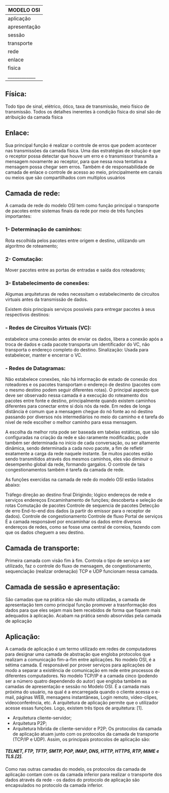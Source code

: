MODELO OSI  |
------------|
aplicação   |	
apresentação|
sessão      |
transporte  |
rede        |
enlace      |
fisica      |
____________|

## Física:
Todo tipo de sinal, elétrico, ótico, taxa de transmissão, meio físico de transmissão. Todos os detalhes inerentes à condição física do sinal são de atribuição da camada física

## Enlace:
Sua principal função é realizar o controle de erros que podem acontecer nas transmissões da camada física.
Uma das estratégias de solução é que o receptor possa detectar que houve um erro e o transmissor transmita a mensagem novamente ao receptor, para que nessa nova tentativa a mensagem possa chegar sem erros.
Também é de responsabilidade de camada de enlace o controle de acesso ao meio, principalmente em canais ou meios que são compartilhados com multiplos usuários

## Camada de rede:
A camada de rede do modelo OSI tem como função principal o transporte de pacotes entre sistemas finais da rede por meio de três funções importantes:

### 1- Determinação de caminhos:
Rota escolhida pelos pacotes entre origem e destino, utilizando um algoritmo de roteamento;

### 2- Comutação:
Mover pacotes entre as portas de entradas e saída dos roteadores;

### 3- Estabelecimento de conexões:
Algumas arquiteturas de redes necessitam o estabelecimento de circuitos virtuais antes da transmissão de dados.

Existem dois principais serviços possíveis para entregar pacotes à seus respectivos destinos:

### - Redes de Circuitos Virtuais (VC):
 estabelece uma conexão antes de enviar os dados, libera a conexão após a troca de dados e cada pacote transporta um identificador do VC, não transporta o endereço completo do destino. Sinalização: Usada para estabelecer, manter e encerrar o VC.

### - Redes de Datagramas: 
Não estabelece conexões, não há informação de estado de conexão dos roteadores e os pacotes transportam o endereço de destino (pacotes com o mesmo destino podem seguir diferentes rotas). O principal aspecto que deve ser observado nessa camada é a execução do roteamento dos pacotes entre fonte e destino, principalmente quando existem caminhos diferentes para conectar entre si dois nós da rede. Em redes de longa distância é comum que a mensagem chegue do nó fonte ao nó destino passando por diversos nós intermediários no meio do caminho e é tarefa do nível de rede escolher o melhor caminho para essa mensagem.

A escolha da melhor rota pode ser baseada em tabelas estáticas, que são configuradas na criação da rede e são raramente modificadas; pode também ser determinada no início de cada conversação, ou ser altamente dinâmica, sendo determinada a cada novo pacote, a fim de refletir exatamente a carga da rede naquele instante. Se muitos pacotes estão sendo transmitidos através dos mesmos caminhos, eles vão diminuir o desempenho global da rede, formando gargalos. O controle de tais congestionamentos também é tarefa da camada de rede.

As funções exercidas na camada de rede do modelo OSI estão listados abaixo:

Tráfego direção ao destino final
Dirigindo; lógico endereços de rede e serviços endereços
Encaminhamento de funções; descoberta e seleção de rotas
Comutação de pacotes
Controle de sequencia de pacotes
Detecção de erro End-to-end dos dados (a partir do emissor para o receptor de dados).
Controle de congestionamento
Controle de fluxo
Portal de serviços
É a camada responsável por encaminhar os dados entre diversos endereços de redes, como se fosse uma central de correios, fazendo com que os dados cheguem a seu destino.

## Camada de transporte:
Primeira camada com visão fim à fim. Controla o tipo de serviço a ser utilizado, faz o controle do fluxo de mensagem, de congestionamento, sequenciação (realizar ordenação) TCP e UDP funcionam nessa camada.

## Camada de sessão e apresentação:
São camadas que na prática não são muito utilizadas, a camada de apresentação tem como principal função promover a trasnformação dos dados para que eles sejam mais bem recebidos de forma que fiquem mais adequados à aplicação.
Acabam na prática sendo absorvidas pela camada de aplicação
## Aplicação:
A camada de aplicação é um termo utilizado em redes de computadores para designar uma camada de abstração que engloba protocolos que realizam a comunicação fim-a-fim entre aplicações. No modelo OSI, é a sétima camada. É responsável por prover serviços para aplicações de modo a separar a existência de comunicação em rede entre processos de diferentes computadores. No modelo TCP/IP é a camada cinco (podendo ser a número quatro dependendo do autor) que engloba também as camadas de apresentação e sessão no Modelo OSI.
É a camada mais próxima do usuário, na qual é a encarregada quando o cliente acessa o e-mail, páginas WEB, mensagens instantâneas, Login remoto, vídeo-clipes, videoconferência, etc. A arquitetura de aplicação permite que o utilizador acesse essas funções. Logo, existem três tipos de arquitetura: [1].

* Arquitetura cliente-servidor;
* Arquitetura P2P;
* Arquitetura híbrida de cliente-servidor e P2P;
Os protocolos da camada de aplicação atuam junto com os protocolos da camada de transporte (TCP/IP e UDP). Assim, os principais protocolos de aplicação são:
##### TELNET, FTP, TFTP, SMTP, POP, IMAP, DNS, HTTP, HTTPS, RTP, MIME e TLS.[2].

Como nas outras camadas do modelo, os protocolos da camada de aplicação contam com os da camada inferior para realizar o transporte dos dados através da rede - os dados do protocolo de aplicação são encapsulados no protocolo da camada inferior.


